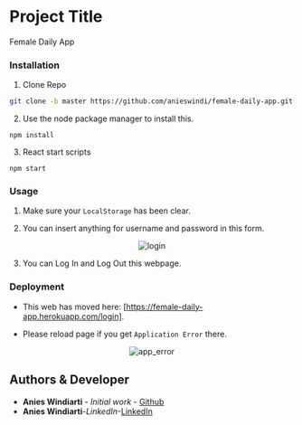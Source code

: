 # Project Title

Female Daily App

### Installation

1. Clone Repo

```bash
git clone -b master https://github.com/anieswindi/female-daily-app.git
```

2. Use the node package manager to install this.

```
npm install
```

3. React start scripts

```
npm start
```

### Usage

1. Make sure your `LocalStorage` has been clear.

2. You can insert anything for username and password in this form.
 <p align="center">
   <img src="https://files.fm/thumb_show.php?i=hj7zzd39j" alt="login"/>
 </p>

3. You can Log In and Log Out this webpage.

### Deployment

-   This web has moved here: [https://female-daily-app.herokuapp.com/login].

-   Please reload page if you get `Application Error` there.

 <p align="center">
   <img src="https://files.fm/f/9aytvaw2e" alt="app_error"/>
 </p>

## Authors & Developer

-   **Anies Windiarti** - _Initial work_ - [Github](https://github.com/anieswindi)
-   **Anies Windiarti**-_LinkedIn_-[LinkedIn](https://www.linkedin.com/in/anies-windiarti/)
